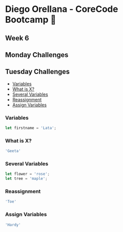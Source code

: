 # Diego Orellana - CoreCode Bootcamp 🚀
## Week 6
## Monday Challenges

## Tuesday Challenges
- [Variables]()
- [What is X?]()
- [Several Variables]()
- [Reassignment]()
- [Assign Variables]()

### Variables
```javascript
let firstname = 'Lata';
```

### What is X?
```javascript
'Geeta'
```

### Several Variables
```javascript
let flower = 'rose';
let tree = 'maple';
```

### Reassignment
```javascript
'Toe'
```

### Assign Variables
```javascript
'Hardy'
```
